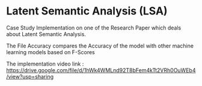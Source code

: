 # Latent Semantic Analysis (LSA)

Case Study Implementation on one of the Research Paper which deals about Latent Semantic Analysis.

The File Accuracy compares the Accuracy of the model with other machine learning models based on F-Scores

The implementation video link : https://drive.google.com/file/d/1hWk4WMLnd92T8bFem4kTt2VRh0OuWEb4/view?usp=sharing
